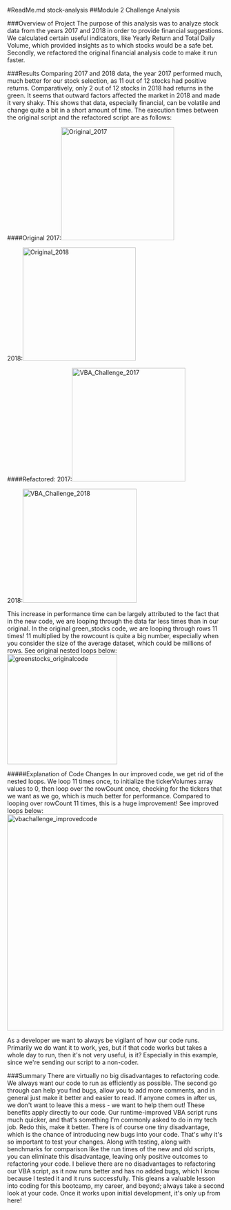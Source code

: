 #ReadMe.md stock-analysis
##Module 2 Challenge Analysis

###Overview of Project
The purpose of this analysis was to analyze stock data from the years 2017 and 2018 in order to provide financial suggestions. We calculated certain useful indicators, like Yearly Return and Total Daily Volume, which provided insights as to which stocks would be a safe bet. Secondly, we refactored the original financial analysis code to make it run faster.

###Results
Comparing 2017 and 2018 data, the year 2017 performed much, much better for our stock selection, as 11 out of 12 stocks had positive returns. Comparatively, only 2 out of 12 stocks in 2018 had returns in the green. It seems that outward factors affected the market in 2018 and made it very shaky. This shows that data, especially financial, can be volatile and change quite a bit in a short amount of time. 
The execution times between the original script and the refactored script are as follows:

####Original
2017:<img width="262" alt="Original_2017" src="https://user-images.githubusercontent.com/90166034/134776281-ed8c6d54-1fc4-406b-8525-28326d810d08.png">

2018:<img width="262" alt="Original_2018" src="https://user-images.githubusercontent.com/90166034/134776285-5546922f-689b-4821-9c32-caabdbfa1658.png">

####Refactored:
2017:<img width="263" alt="VBA_Challenge_2017" src="https://user-images.githubusercontent.com/90166034/134776290-cacce0aa-92eb-428f-a02a-72d87682cabe.png">

2018:<img width="264" alt="VBA_Challenge_2018" src="https://user-images.githubusercontent.com/90166034/134776296-132e3b0f-07cb-4dc3-b9bb-16ba326dc9ae.png">

This increase in performance time can be largely attributed to the fact that in the new code, we are looping through the data far less times than in our original. In the original green_stocks code, we are looping through rows 11 times! 11 multiplied by the rowcount is quite a big number, especially when you consider the size of the average dataset, which could be millions of rows. See original nested loops below:
<img width="255" alt="greenstocks_originalcode" src="https://user-images.githubusercontent.com/90166034/134776621-4035c7b4-cf13-4a21-8dbc-961d5893d8cf.png">

#####Explanation of Code Changes
In our improved code, we get rid of the nested loops. We loop 11 times once, to initialize the tickerVolumes array values to 0, then loop over the rowCount once, checking for the tickers that we want as we go, which is much better for performance. Compared to looping over rowCount 11 times, this is a huge improvement! See improved loops below:
<img width="501" alt="vbachallenge_improvedcode" src="https://user-images.githubusercontent.com/90166034/134776626-ceeef344-0cf9-4961-91a4-1e1201d29911.png">

As a developer we want to always be vigilant of how our code runs. Primarily we do want it to work, yes, but if that code works but takes a whole day to run, then it's not very useful, is it? Especially in this example, since we're sending our script to a non-coder.


###Summary
There are virtually no big disadvantages to refactoring code. We always want our code to run as efficiently as possible. The second go through can help you find bugs, allow you to add more comments, and in general just make it better and easier to read. If anyone comes in after us, we don't want to leave this a mess - we want to help them out! These benefits apply directly to our code. Our runtime-improved VBA script runs much quicker, and that's something I'm commonly asked to do in my tech job. Redo this, make it better. There is of course one tiny disadvantage, which is the chance of introducing new bugs into your code. That's why it's so important to test your changes. Along with testing, along with benchmarks for comparison like the run times of the new and old scripts, you can eliminate this disadvantage, leaving only positive outcomes to refactoring your code. I believe there are no disadvantages to refactoring our VBA script, as it now runs better and has no added bugs, which I know because I tested it and it runs successfully. This gleans a valuable lesson into coding for this bootcamp, my career, and beyond; always take a second look at your code. Once it works upon initial development, it's only up from here!
